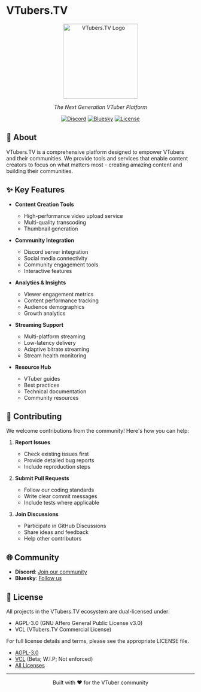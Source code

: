 # VTubers.TV

<div align="center">
  <img src="https://avatars.githubusercontent.com/u/165866608?s=200" alt="VTubers.TV Logo" width="200"/>
  
  <p><em>The Next Generation VTuber Platform</em></p>

  [![Discord](https://img.shields.io/discord/1294815569882775583?color=7289DA&label=Discord&logo=discord&logoColor=white)](https://vtubers.tv/discord)
  [![Bluesky](https://img.shields.io/badge/Follow-VTubersTV-orange)](https://bsky.app/profile/vtubers.tv)
  [![License](https://img.shields.io/badge/License-GPL--3.0-green.svg)](LICENSE)
</div>

## 🚀 About

VTubers.TV is a comprehensive platform designed to empower VTubers and their communities. We provide tools and services that enable content creators to focus on what matters most - creating amazing content and building their communities.

## ✨ Key Features

- **Content Creation Tools**
  - High-performance video upload service
  - Multi-quality transcoding
  - Thumbnail generation

- **Community Integration**
  - Discord server integration
  - Social media connectivity
  - Community engagement tools
  - Interactive features

- **Analytics & Insights**
  - Viewer engagement metrics
  - Content performance tracking
  - Audience demographics
  - Growth analytics

- **Streaming Support**
  - Multi-platform streaming
  - Low-latency delivery
  - Adaptive bitrate streaming
  - Stream health monitoring

- **Resource Hub**
  - VTuber guides
  - Best practices
  - Technical documentation
  - Community resources

## 🤝 Contributing

We welcome contributions from the community! Here's how you can help:

1. **Report Issues**
   - Check existing issues first
   - Provide detailed bug reports
   - Include reproduction steps

2. **Submit Pull Requests**
   - Follow our coding standards
   - Write clear commit messages
   - Include tests where applicable

3. **Join Discussions**
   - Participate in GitHub Discussions
   - Share ideas and feedback
   - Help other contributors

## 🌐 Community

- **Discord**: [Join our community](https://vtubers.tv/discord)
- **Bluesky**: [Follow us](https://bsky.app/profile/vtubers.tv)

## 📜 License

All projects in the VTubers.TV ecosystem are dual-licensed under:
- AGPL-3.0 (GNU Affero General Public License v3.0)
- VCL (VTubers.TV Commercial License)

For full license details and terms, please see the appropriate LICENSE file.

- [AGPL-3.0](../LICENSE)
- [VCL](../LICENSE-VCL) (Beta; W.I.P; Not enforced)
- [All Licenses](../LICENSES.md)
---

<div align="center">
  <p>Built with ❤️ for the VTuber community</p>
</div>

